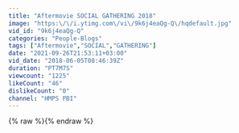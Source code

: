 ```yaml
---
title: "Aftermovie SOCIAL GATHERING 2018"
image: "https:\/\/i.ytimg.com\/vi\/9k6j4eaQg-Q\/hqdefault.jpg"
vid_id: "9k6j4eaQg-Q"
categories: "People-Blogs"
tags: ["Aftermovie","SOCIAL","GATHERING"]
date: "2021-09-26T21:53:11+03:00"
vid_date: "2018-06-05T08:46:39Z"
duration: "PT7M7S"
viewcount: "1225"
likeCount: "46"
dislikeCount: "0"
channel: "HMPS PBI"
---
```

{% raw %}{% endraw %}

